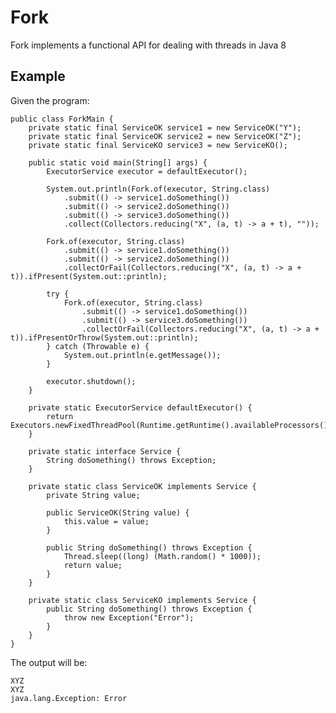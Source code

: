 # Fork

Fork implements a functional API for dealing with threads in Java 8

## Example

Given the program:

	public class ForkMain {
		private static final ServiceOK service1 = new ServiceOK("Y");
		private static final ServiceOK service2 = new ServiceOK("Z");
		private static final ServiceKO service3 = new ServiceKO();
		
		public static void main(String[] args) {
			ExecutorService executor = defaultExecutor();
			
			System.out.println(Fork.of(executor, String.class)
				.submit(() -> service1.doSomething())
				.submit(() -> service2.doSomething())
				.submit(() -> service3.doSomething())
				.collect(Collectors.reducing("X", (a, t) -> a + t), ""));
	
			Fork.of(executor, String.class)
				.submit(() -> service1.doSomething())
				.submit(() -> service2.doSomething())
				.collectOrFail(Collectors.reducing("X", (a, t) -> a + t)).ifPresent(System.out::println);
	
			try {
				Fork.of(executor, String.class)
					.submit(() -> service1.doSomething())
					.submit(() -> service3.doSomething())
					.collectOrFail(Collectors.reducing("X", (a, t) -> a + t)).ifPresentOrThrow(System.out::println);
			} catch (Throwable e) {
				System.out.println(e.getMessage());
			}
			
			executor.shutdown();
		}
	
		private static ExecutorService defaultExecutor() {
			return Executors.newFixedThreadPool(Runtime.getRuntime().availableProcessors());
		}
	
		private static interface Service {
			String doSomething() throws Exception;
		}
		
		private static class ServiceOK implements Service {
			private String value;
	
			public ServiceOK(String value) {
				this.value = value;
			}
	
			public String doSomething() throws Exception {
				Thread.sleep((long) (Math.random() * 1000));
				return value;
			}
		}
		
		private static class ServiceKO implements Service {
			public String doSomething() throws Exception {
				throw new Exception("Error");
			}
		}
	}

The output will be:

	XYZ
	XYZ
	java.lang.Exception: Error
